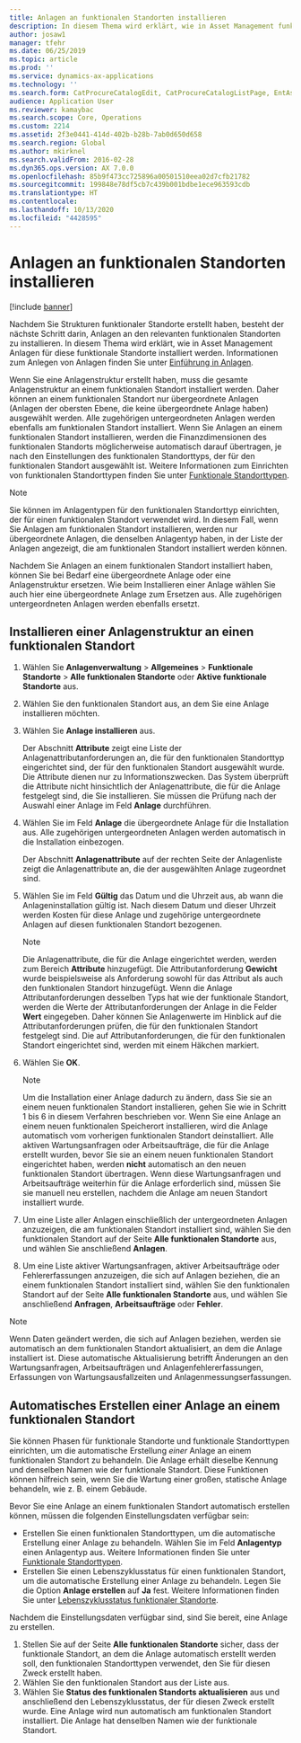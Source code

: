 ```yaml
---
title: Anlagen an funktionalen Standorten installieren
description: In diesem Thema wird erklärt, wie in Asset Management funktionale Standorte erstellt werden.
author: josaw1
manager: tfehr
ms.date: 06/25/2019
ms.topic: article
ms.prod: ''
ms.service: dynamics-ax-applications
ms.technology: ''
ms.search.form: CatProcureCatalogEdit, CatProcureCatalogListPage, EntAssetFunctionalLocationObjectChange, EntAssetFunctionalLocationObjectInstall, EntAssetFunctionalLocationObject
audience: Application User
ms.reviewer: kamaybac
ms.search.scope: Core, Operations
ms.custom: 2214
ms.assetid: 2f3e0441-414d-402b-b28b-7ab0d650d658
ms.search.region: Global
ms.author: mkirknel
ms.search.validFrom: 2016-02-28
ms.dyn365.ops.version: AX 7.0.0
ms.openlocfilehash: 85b9f473cc725896a00501510eea02d7cfb21782
ms.sourcegitcommit: 199848e78df5cb7c439b001bdbe1ece963593cdb
ms.translationtype: HT
ms.contentlocale: 
ms.lasthandoff: 10/13/2020
ms.locfileid: "4428595"
---
```

# <a name="install-assets-on-functional-locations"></a>Anlagen an funktionalen Standorten installieren

[!include [banner](../../includes/banner.md)]

 

Nachdem Sie Strukturen funktionaler Standorte erstellt haben, besteht der nächste Schritt darin, Anlagen an den relevanten funktionalen Standorten zu installieren. In diesem Thema wird erklärt, wie in Asset Management Anlagen für diese funktionale Standorte installiert werden. Informationen zum Anlegen von Anlagen finden Sie unter [Einführung in Anlagen](../objects/introduction-to-objects.md).

Wenn Sie eine Anlagenstruktur erstellt haben, muss die gesamte Anlagenstruktur an einem funktionalen Standort installiert werden. Daher können an einem funktionalen Standort nur übergeordnete Anlagen (Anlagen der obersten Ebene, die keine übergeordnete Anlage haben) ausgewählt werden. Alle zugehörigen untergeordneten Anlagen werden ebenfalls am funktionalen Standort installiert. Wenn Sie Anlagen an einem funktionalen Standort installieren, werden die Finanzdimensionen des funktionalen Standorts möglicherweise automatisch darauf übertragen, je nach den Einstellungen des funktionalen Standorttyps, der für den funktionalen Standort ausgewählt ist. Weitere Informationen zum Einrichten von funktionalen Standorttypen finden Sie unter [Funktionale Standorttypen](../setup-for-functional-locations/functional-location-types.md).

> [!NOTE]
> Sie können im Anlagentypen für den funktionalen Standorttyp einrichten, der für einen funktionalen Standort verwendet wird. In diesem Fall, wenn Sie Anlagen am funktionalen Standort installieren, werden nur übergeordnete Anlagen, die denselben Anlagentyp haben, in der Liste der Anlagen angezeigt, die am funktionalen Standort installiert werden können.

Nachdem Sie Anlagen an einem funktionalen Standort installiert haben, können Sie bei Bedarf eine übergeordnete Anlage oder eine Anlagenstruktur ersetzen. Wie beim Installieren einer Anlage wählen Sie auch hier eine übergeordnete Anlage zum Ersetzen aus. Alle zugehörigen untergeordneten Anlagen werden ebenfalls ersetzt. 


## <a name="install-an-asset-structure-on-a-functional-location"></a>Installieren einer Anlagenstruktur an einen funktionalen Standort

1. Wählen Sie **Anlagenverwaltung** \> **Allgemeines** \> **Funktionale Standorte** \> **Alle funktionalen Standorte** oder **Aktive funktionale Standorte** aus.
2. Wählen Sie den funktionalen Standort aus, an dem Sie eine Anlage installieren möchten.
3. Wählen Sie **Anlage installieren** aus.

    Der Abschnitt **Attribute** zeigt eine Liste der Anlagenattributanforderungen an, die für den funktionalen Standorttyp eingerichtet sind, der für den funktionalen Standort ausgewählt wurde. Die Attribute dienen nur zu Informationszwecken. Das System überprüft die Attribute nicht hinsichtlich der Anlagenattribute, die für die Anlage festgelegt sind, die Sie installieren. Sie müssen die Prüfung nach der Auswahl einer Anlage im Feld **Anlage** durchführen.

4. Wählen Sie im Feld **Anlage** die übergeordnete Anlage für die Installation aus. Alle zugehörigen untergeordneten Anlagen werden automatisch in die Installation einbezogen.

    Der Abschnitt **Anlagenattribute** auf der rechten Seite der Anlagenliste zeigt die Anlagenattribute an, die der ausgewählten Anlage zugeordnet sind.

5. Wählen Sie im Feld **Gültig** das Datum und die Uhrzeit aus, ab wann die Anlageninstallation gültig ist. Nach diesem Datum und dieser Uhrzeit werden Kosten für diese Anlage und zugehörige untergeordnete Anlagen auf diesen funktionalen Standort bezogenen.

    > [!NOTE]
    > Die Anlagenattribute, die für die Anlage eingerichtet werden, werden zum Bereich **Attribute** hinzugefügt. Die Attributanforderung **Gewicht** wurde beispielsweise als Anforderung sowohl für das Attribut als auch den funktionalen Standort hinzugefügt. Wenn die Anlage Attributanforderungen desselben Typs hat wie der funktionale Standort, werden die Werte der Attributanforderungen der Anlage in die Felder **Wert** eingegeben. Daher können Sie Anlagenwerte im Hinblick auf die Attributanforderungen prüfen, die für den funktionalen Standort festgelegt sind. Die auf Attributanforderungen, die für den funktionalen Standort eingerichtet sind, werden mit einem Häkchen markiert.

6. Wählen Sie **OK**.

    > [!NOTE]
    > Um die Installation einer Anlage dadurch zu ändern, dass Sie sie an einem neuen funktionalen Standort installieren, gehen Sie wie in Schritt 1 bis 6 in diesem Verfahren beschrieben vor. Wenn Sie eine Anlage an einem neuen funktionalen Speicherort installieren, wird die Anlage automatisch vom vorherigen funktionalen Standort deinstalliert. Alle aktiven Wartungsanfragen oder Arbeitsaufträge, die für die Anlage erstellt wurden, bevor Sie sie an einem neuen funktionalen Standort eingerichtet haben, werden **nicht** automatisch an den neuen funktionalen Standort übertragen. Wenn diese Wartungsanfragen und Arbeitsaufträge weiterhin für die Anlage erforderlich sind, müssen Sie sie manuell neu erstellen, nachdem die Anlage am neuen Standort installiert wurde.

7. Um eine Liste aller Anlagen einschließlich der untergeordneten Anlagen anzuzeigen, die am funktionalen Standort installiert sind, wählen Sie den funktionalen Standort auf der Seite **Alle funktionalen Standorte** aus, und wählen Sie anschließend **Anlagen**.
8. Um eine Liste aktiver Wartungsanfragen, aktiver Arbeitsaufträge oder Fehlererfassungen anzuzeigen, die sich auf Anlagen beziehen, die an einem funktionalen Standort installiert sind, wählen Sie den funktionalen Standort auf der Seite **Alle funktionalen Standorte** aus, und wählen Sie anschließend **Anfragen**, **Arbeitsaufträge** oder **Fehler**.

> [!NOTE]
> Wenn Daten geändert werden, die sich auf Anlagen beziehen, werden sie automatisch an dem funktionalen Standort aktualisiert, an dem die Anlage installiert ist. Diese automatische Aktualisierung betrifft Änderungen an den Wartungsanfragen, Arbeitsaufträgen und Anlagenfehlererfassungen, Erfassungen von Wartungsausfallzeiten und Anlagenmessungserfassungen.

## <a name="automatically-create-one-asset-on-a-functional-location"></a>Automatisches Erstellen einer Anlage an einem funktionalen Standort

Sie können Phasen für funktionale Standorte und funktionale Standorttypen einrichten, um die automatische Erstellung *einer* Anlage an einem funktionalen Standort zu behandeln. Die Anlage erhält dieselbe Kennung und denselben Namen wie der funktionale Standort. Diese Funktionen können hilfreich sein, wenn Sie die Wartung einer großen, statische Anlage behandeln, wie z. B. einem Gebäude.

Bevor Sie eine Anlage an einem funktionalen Standort automatisch erstellen können, müssen die folgenden Einstellungsdaten verfügbar sein:

- Erstellen Sie einen funktionalen Standorttypen, um die automatische Erstellung einer Anlage zu behandeln. Wählen Sie im Feld **Anlagentyp** einen Anlagentyp aus. Weitere Informationen finden Sie unter [Funktionale Standorttypen](../setup-for-functional-locations/functional-location-types.md).
- Erstellen Sie einen Lebenszyklusstatus für einen funktionalen Standort, um die automatische Erstellung einer Anlage zu behandeln. Legen Sie die Option **Anlage erstellen** auf **Ja** fest. Weitere Informationen finden Sie unter [Lebenszyklusstatus funktionaler Standorte](../setup-for-functional-locations/functional-location-stages.md).

Nachdem die Einstellungsdaten verfügbar sind, sind Sie bereit, eine Anlage zu erstellen.

1. Stellen Sie auf der Seite **Alle funktionalen Standorte** sicher, dass der funktionale Standort, an dem die Anlage automatisch erstellt werden soll, den funktionalen Standorttypen verwendet, den Sie für diesen Zweck erstellt haben.
2. Wählen Sie den funktionalen Standort aus der Liste aus.
3. Wählen Sie **Status des funktionalen Standorts aktualisieren** aus und anschließend den Lebenszyklusstatus, der für diesen Zweck erstellt wurde. Eine Anlage wird nun automatisch am funktionalen Standort installiert. Die Anlage hat denselben Namen wie der funktionale Standort.

